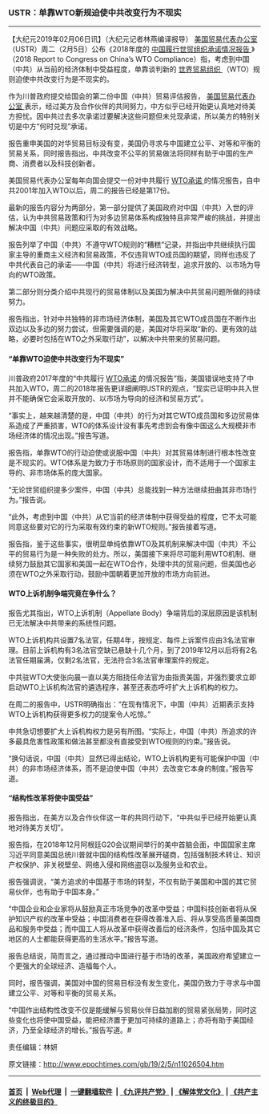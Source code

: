 ### USTR：单靠WTO新规迫使中共改变行为不现实
------------------------

<p>
 【大纪元2019年02月06日讯】（大纪元记者林燕编译报导）
 <a href="http://www.epochtimes.com/gb/tag/%E7%BE%8E%E5%9B%BD%E8%B4%B8%E6%98%93%E4%BB%A3%E8%A1%A8%E5%8A%9E%E5%85%AC%E5%AE%A4.html">
  美国贸易代表办公室
 </a>
 （USTR）周二（2月5日）公布《2018年度的
 <a href="http://www.epochtimes.com/gb/tag/%E4%B8%AD%E5%9B%BD%E5%B1%A5%E8%A1%8C%E4%B8%96%E8%B4%B8%E7%BB%84%E7%BB%87%E6%89%BF%E8%AF%BA%E6%83%85%E5%86%B5%E6%8A%A5%E5%91%8A.html">
  中国履行世贸组织承诺情况报告
 </a>
 》（2018 Report to Congress on China’s WTO Compliance）指，考虑到中国（中共）从当前的经济体制中受益程度，单靠谈判新的
 <a href="http://www.epochtimes.com/gb/tag/%E4%B8%96%E7%95%8C%E8%B4%B8%E6%98%93%E7%BB%84%E7%BB%87.html">
  世界贸易组织
 </a>
 （WTO）规则迫使中共改变行为是不现实的。
</p>
<p>
 作为川普政府提交给国会的第二份中国（中共）贸易评估报告，
 <a href="http://www.epochtimes.com/gb/tag/%E7%BE%8E%E5%9B%BD%E8%B4%B8%E6%98%93%E4%BB%A3%E8%A1%A8%E5%8A%9E%E5%85%AC%E5%AE%A4.html">
  美国贸易代表办公室
 </a>
 表示，经过美方及合作伙伴的共同努力，中方似乎已经开始更认真地对待美方担忧。因中共过去多次承诺过要解决这些问题但未兑现承诺，所以美方的特别关切是中方“何时兑现”承诺。
</p>
<p>
 报告重申美国的对华贸易目标没有变，美国仍寻求与中国建立公平、对等和平衡的贸易关系，同时报告指出，中共改变不公平的贸易做法将同样有助于中国的生产商、消费者以及科技创新者。
</p>
<p>
 美国贸易代表办公室每年向国会提交一份对中共履行
 <a href="http://www.epochtimes.com/gb/tag/wto%E6%89%BF%E8%AF%BA.html">
  WTO承诺
 </a>
 的情况报告，自中共2001年加入WTO以后，周二的报告已经是第17份。
</p>
<p>
 最新的报告内容分为两部分，第一部分提供了美国政府对中国（中共）入世的评估，认为中共贸易政策和行为对多边贸易体系构成独特且非常严峻的挑战，并提出解决中国（中共）问题应采取的有效战略。
</p>
<p>
 报告列举了中国（中共）不遵守WTO规则的“糟糕”记录，并指出中共继续执行国家主导的重商主义经济和贸易政策，不仅违背WTO成员国的期望，同样也违反了中共代表自己的承诺——中国（中共）将进行经济转型，追求开放的、以市场为导向的WTO政策。
</p>
<p>
 第二部分则分类介绍中共现行的贸易体制以及美国为解决中共贸易问题所做的持续努力。
</p>
<p>
 报告指出，针对中共独特的非市场经济体制，美国及其它WTO成员国在不断作出双边以及多边的努力尝试，但需要强调的是，美国对华将采取“新的、更有效的战略，必要时包括在WTO之外采取行动”，以解决中共带来的贸易问题。
</p>
<h4>
 “单靠WTO迫使中共改变行为不现实”
</h4>
<p>
 川普政府2017年度的“中共履行
 <a href="http://www.epochtimes.com/gb/tag/wto%E6%89%BF%E8%AF%BA.html">
  WTO承诺
 </a>
 的情况报告”指，美国错误地支持了中共加入WTO，周二的2018年报告更详细阐明USTR的观点，“现实已证明中共入世并不能确保它会采取开放的、以市场为导向的经济和贸易方式”。
</p>
<p>
 “事实上，越来越清楚的是，中国（中共）的行为对其它WTO成员国和多边贸易体系造成了严重损害，WTO的体系设计没有事先考虑到会有像中国这么大规模非市场经济体的情况出现。”报告写道。
</p>
<p>
 报告指，单靠WTO的行动迫使或说服中国（中共）对其贸易体制进行根本性改变是不现实的。WTO体系是为致力于市场原则的国家设计，而不适用于一个国家主导的、非市场体系的庞大国家。
</p>
<p>
 “无论世贸组织提多少案件，中国（中共）总能找到一种方法继续扭曲其非市场行为。”报告说。
</p>
<p>
 “此外，考虑到中国（中共）从它当前的经济体制中获得受益的程度，它不太可能同意这些要对它的行为采取有效约束的新WTO规则。”报告接着写道。
</p>
<p>
 报告指，鉴于这些事实，很明显单纯依靠WTO及其机制来解决中国（中共）不公平的贸易行为是一种失败的处方。所以，美国接下来将尽可能利用WTO机制、继续努力鼓励其它国家和美国一起在WTO合作，处理中共的贸易问题，但美国也必须在WTO之外采取行动，鼓励中国朝着更加开放的市场方向前进。
</p>
<h4>
 WTO上诉机制争端究竟在争什么？
</h4>
<p>
 报告尤其指出，WTO上诉机制（Appellate Body）争端背后的深层原因是该机制已无法解决中共带来的系统性问题。
</p>
<p>
 WTO上诉机构共设置7名法官，任期4年，按规定、每件上诉案件应由3名法官审理。目前上诉机构有3名法官空缺已悬缺十几个月，到了2019年12月以后将有2名法官任期届满，仅剩2名法官，无法符合3名法官审理案件的规定。
</p>
<p>
 中共驻WTO大使张向晨一直以美方阻挠任命法官为由指责美国，并强烈要求立即启动WTO上诉机构法官的遴选程序，甚至还表态呼吁扩大上诉机构的权力。
</p>
<p>
 在周二的报告中，USTR明确指出：“在现有情况下，中国（中共）近期表示支持WTO上诉机构获得更多权力的提案令人吃惊。”
</p>
<p>
 中共急切想要扩大上诉机构权力是另有所图。“实际上，中国（中共）所追求的许多最具危害性政策和做法甚至都没有直接受到WTO规则的约束。”报告说。
</p>
<p>
 “换句话说，中国（中共）显然已得出结论，WTO上诉机构更有可能保护中国（中共）的非市场经济体系，而不是迫使中国（中共）去改变它本身的制度。”报告写道。
</p>
<h4>
 “结构性改革将使中国受益”
</h4>
<p>
 报告指出，在美方以及合作伙伴这一年的共同行动下，“中共似乎已经开始更认真地对待美方关切”。
</p>
<p>
 报告指，在2018年12月阿根廷G20会议期间举行的美中首脑会面，中国国家主席习近平同意美国总统川普就中国的结构性改革展开磋商，包括强制技术转让、知识产权保护、非关税壁垒、网络入侵和网络盗窃以及服务业和农业。
</p>
<p>
 报告强调说，“美方追求的中国基于市场的转型，不仅有助于美国和中国的其它贸易伙伴，也有助于中国本身。”
</p>
<p>
 “中国企业和企业家将从鼓励真正市场竞争的改革中受益；中国科技创新者将从保护知识产权的改革中受益；中国消费者在获得改善准入后、将从享受高质量美国商品和服务中受益；而中国工人将从改革中获得改善后的经济条件，包括中国及其它地区的人士都能获得更高的生活水平。”报告写道。
</p>
<p>
 报告总结说，简而言之，通过推动中国进行基于市场的改革，美国政府希望建立一个更强大的全球经济、造福每个人。
</p>
<p>
 同时，报告强调，美国对中国的贸易目标没有发生变化，美国仍致力于寻求与中国建立公平、对等和平衡的贸易关系。
</p>
<p>
 “中国作出结构性改变不仅是能缓解与贸易伙伴日益加剧的贸易紧张局势，同时这些变化也将使中国受益，能把经济置于更加可持续的道路上；亦将有助于美国经济，乃至全球经济的增长。”报告写道。#
</p>
<p>
 责任编辑：林妍
</p>
<p>
</p>

原文链接：http://www.epochtimes.com/gb/19/2/5/n11026504.htm


------------------------
#### [首页](https://github.com/gfw-breaker/banned-news/blob/master/README.md) &nbsp;|&nbsp; [Web代理](https://github.com/labour-camp/helloworld) &nbsp;|&nbsp; [一键翻墙软件](https://github.com/gfw-breaker/nogfw/blob/master/README.md) &nbsp;| [《九评共产党》](https://github.com/gfw-breaker/9ping.md/blob/master/README.md#九评之一评共产党是什么) | [《解体党文化》](https://github.com/gfw-breaker/jtdwh.md/blob/master/README.md) | [《共产主义的终极目的》](https://github.com/gfw-breaker/gczydzjmd.md/blob/master/README.md)

